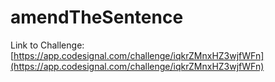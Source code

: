 # amendTheSentence

Link to Challenge: [https://app.codesignal.com/challenge/iqkrZMnxHZ3wjfWFn](https://app.codesignal.com/challenge/iqkrZMnxHZ3wjfWFn)